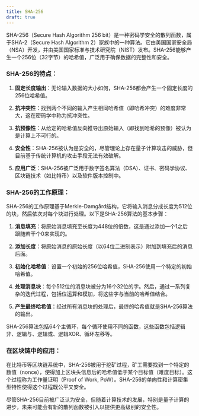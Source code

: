 ```yaml
---
title: SHA-256
draft: true
---
```

SHA-256（Secure Hash Algorithm 256 bit）是一种密码学安全的散列函数，属于SHA-2（Secure Hash Algorithm 2）家族中的一种算法。它由美国国家安全局（NSA）开发，并由美国国家标准与技术研究院（NIST）发布。SHA-256能够产生一个256位（32字节）的哈希值，广泛用于确保数据的完整性和安全。

### SHA-256的特点：

1. **固定长度输出**：无论输入数据的大小如何，SHA-256都会产生一个固定长度的256位哈希值。

2. **抗冲突性**：找到两个不同的输入产生相同哈希值（即哈希冲突）的难度非常大，这在密码学中称为抗冲突性。

3. **抗预像性**：从给定的哈希值反向推导出原始输入（即找到哈希的预像）被认为是计算上不可行的。

4. **安全性**：SHA-256被认为是安全的，尽管理论上存在量子计算攻击的威胁，但目前基于传统计算机的攻击手段无法有效破解。

5. **应用广泛**：SHA-256被广泛用于数字签名算法（DSA）、证书、密码学协议、区块链技术（如比特币）以及软件版本控制中。

### SHA-256的工作原理：

SHA-256的工作原理基于Merkle-Damgård结构，它将输入消息分成长度为512位的块，然后依次对每个块进行处理。以下是SHA-256算法的基本步骤：

1. **消息填充**：将原始消息填充至长度为448位的倍数，这是通过添加一个1之后跟随若干个0来实现的。

2. **添加长度**：将原始消息的原始长度（以64位二进制表示）附加到填充后的消息后面。

3. **初始化哈希值**：设置一个初始的256位哈希值，SHA-256使用一个特定的初始哈希值。

4. **处理消息块**：每个512位的消息块被分为16个32位的字。然后，通过一系列复杂的迭代过程，包括位运算和模加，将这些字与当前的哈希值结合。

5. **产生最终哈希值**：经过所有消息块的处理后，最终的哈希值就是SHA-256算法的输出。

SHA-256算法包括64个主循环，每个循环使用不同的函数，这些函数包括逻辑非、逻辑与、逻辑或、逻辑XOR、循环左移等。

### 在区块链中的应用：

在比特币等区块链系统中，SHA-256被用于挖矿过程，矿工需要找到一个特定的数值（nonce），使得加上区块头信息后的哈希值低于某个目标值（难度目标）。这个过程称为工作量证明（Proof of Work, PoW）。SHA-256的单向性和计算密集型特性使得这个过程既公平又安全。

尽管SHA-256目前被广泛认为安全，但随着计算技术的发展，特别是量子计算的进步，未来可能会有新的散列函数被引入以提供更高级别的安全性。